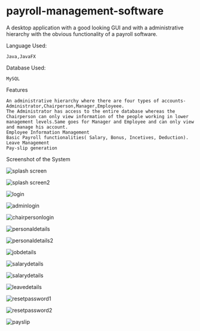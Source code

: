 # payroll-management-software
A desktop application with a good looking GUI and with a administrative hierarchy with the obvious functionality of a payroll software.

Language Used:

    Java,JavaFX

Database Used:

    MySQL

Features

    An administrative hierarchy where there are four types of accounts-Administrator,Chairperson,Manager,Employeee.
    The Administrator has access to the entire database whereas the Chairperson can only view information of the people working in lower management levels.Same goes for Manager and Employee and can only view and manage his account.
    Employee Information Management
    Basic Payroll functionalities( Salary, Bonus, Incetives, Deduction).
    Leave Management
    Pay-slip generation

Screenshot of the System

![splash screen](app1.png)

![splash screen2](app2.png)

![login](app3.png)

![adminlogin](app4.png)

![chairpersonlogin](apps1.png)

![personaldetails](app14.png)

![personaldetails2](app15.png)

![jobdetails](app16.png)

![salarydetails](app17.png)

![salarydetails](app18.png)

![leavedetails](app11.png)

![resetpassword1](apps5.png)

![resetpassword2](apps6.png)

![payslip](apps9.png)

